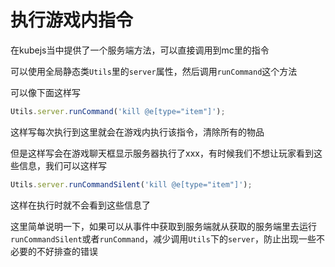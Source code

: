 # 执行游戏内指令
在kubejs当中提供了一个服务端方法，可以直接调用到mc里的指令

可以使用全局静态类`Utils`里的`server`属性，然后调用`runCommand`这个方法

可以像下面这样写
```js
Utils.server.runCommand('kill @e[type="item"]');
```
这样写每次执行到这里就会在游戏内执行该指令，清除所有的物品

但是这样写会在游戏聊天框显示服务器执行了xxx，有时候我们不想让玩家看到这些信息，我们可以这样写

```js
Utils.server.runCommandSilent('kill @e[type="item"]');
```

这样在执行时就不会看到这些信息了

这里简单说明一下，如果可以从事件中获取到服务端就从获取的服务端里去运行`runCommandSilent`或者`runCommand`，减少调用`Utils`下的`server`，防止出现一些不必要的不好排查的错误